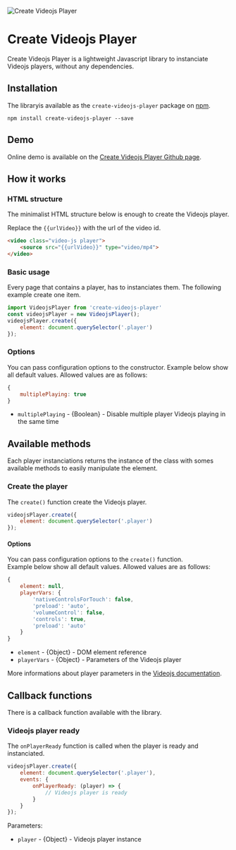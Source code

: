 ![Create Videojs Player](https://img.shields.io/badge/Create_Videojs_Player-v2.0.0-66A8CC.svg?style=flat-square)

# Create Videojs Player

Create Videojs Player is a lightweight Javascript library to instanciate Videojs players, without any dependencies.

## Installation

The libraryis available as the `create-videojs-player` package on <a href="https://www.npmjs.com/package/create-videojs-player" title="npm create-videojs-player">npm</a>.

```
npm install create-videojs-player --save
```

## Demo

Online demo is available on the <a href="https://yoriiis.github.io/create-videojs-player/" title="Create Videojs Player Github page" target="_blank">Create Videojs Player Github page</a>.


## How it works

### HTML structure

The minimalist HTML structure below is enough to create the Videojs player.

Replace the `{{urlVideo}}` with the url of the video id.

```html
<video class="video-js player">
    <source src="{{urlVideo}}" type="video/mp4">
</video>
```

### Basic usage

Every page that contains a player, has to instanciates them. The following example create one item.

```javascript
import VideojsPlayer from 'create-videojs-player'
const videojsPlayer = new VideojsPlayer();
videojsPlayer.create({
    element: document.querySelector('.player')
});
```

### Options

You can pass configuration options to the constructor. Example below show all default values. Allowed values are as follows:

```javascript
{
    multiplePlaying: true
}
```

* `multiplePlaying` - {Boolean} - Disable multiple player Videojs playing in the same time

## Available methods

Each player instanciations returns the instance of the class with somes available methods to easily manipulate the element.

### Create the player

The `create()` function create the Videojs player.

```javascript
videojsPlayer.create({
    element: document.querySelector('.player')
});
```

#### Options

You can pass configuration options to the `create()` function.<br />Example below show all default values. Allowed values are as follows:

```javascript
{
    element: null,
    playerVars: {
        'nativeControlsForTouch': false,
        'preload': 'auto',
        'volumeControl': false,
        'controls': true,
        'preload': 'auto'
    }
}
```

* `element` - {Object} - DOM element reference
* `playerVars` - {Object} - Parameters of the Videojs player

More informations about player parameters in the <a href="https://docs.videojs.com/tutorial-options.html" title="Videojs documentation" target="_blank">Videojs documentation</a>.

## Callback functions

There is a callback function available with the library.

### Videojs player ready

The `onPlayerReady` function is called when the player is ready and instanciated.

```javascript
videojsPlayer.create({
    element: document.querySelector('.player'),
    events: {
        onPlayerReady: (player) => {
            // Videojs player is ready
        }
    }
});
```

Parameters:
* `player` - {Object} - Videojs player instance